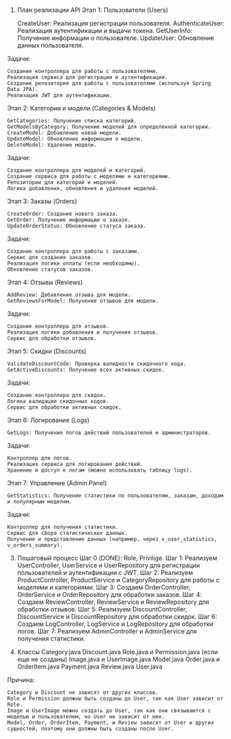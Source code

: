 1. План реализации API
   Этап 1: Пользователи (Users)

   CreateUser: Реализация регистрации пользователя.
   AuthenticateUser: Реализация аутентификации и выдачи токена.
   GetUserInfo: Получение информации о пользователе.
   UpdateUser: Обновление данных пользователя.

Задачи:

    Создание контроллера для работы с пользователями.
    Реализация сервиса для регистрации и аутентификации.
    Создание репозитория для работы с пользователями (используя Spring Data JPA).
    Реализация JWT для аутентификации.

Этап 2: Категории и модели (Categories & Models)

    GetCategories: Получение списка категорий.
    GetModelsByCategory: Получение моделей для определенной категории.
    CreateModel: Добавление новой модели.
    UpdateModel: Обновление информации о модели.
    DeleteModel: Удаление модели.

Задачи:

    Создание контроллера для моделей и категорий.
    Создание сервиса для работы с моделями и категориями.
    Репозитории для категорий и моделей.
    Логика добавления, обновления и удаления моделей.

Этап 3: Заказы (Orders)

    CreateOrder: Создание нового заказа.
    GetOrder: Получение информации о заказе.
    UpdateOrderStatus: Обновление статуса заказа.

Задачи:

    Создание контроллера для работы с заказами.
    Сервис для создания заказов.
    Реализация логики оплаты (если необходимо).
    Обновление статусов заказов.

Этап 4: Отзывы (Reviews)

    AddReview: Добавление отзыва для модели.
    GetReviewsForModel: Получение отзывов для модели.

Задачи:

    Создание контроллера для отзывов.
    Реализация логики добавления и получения отзывов.
    Сервис для обработки отзывов.

Этап 5: Скидки (Discounts)

    ValidateDiscountCode: Проверка валидности скидочного кода.
    GetActiveDiscounts: Получение всех активных скидок.

Задачи:

    Создание контроллера для скидок.
    Логика валидации скидочных кодов.
    Сервис для обработки активных скидок.

Этап 6: Логирование (Logs)

    GetLogs: Получение логов действий пользователей и администраторов.

Задачи:

    Контроллер для логов.
    Реализация сервиса для логирования действий.
    Хранение и доступ к логам (можно использовать таблицу logs).

Этап 7: Управление (Admin Panel)

    GetStatistics: Получение статистики по пользователям, заказам, доходам и популярным моделям.

Задачи:

    Контроллер для получения статистики.
    Сервис для сбора статистических данных.
    Получение и представление данных (например, через v_user_statistics, v_orders_summary).

3. Пошаговый процесс
   Шаг 0 (DONE): Role, Privilige. 
   Шаг 1: Реализуем UserController, UserService и UserRepository для регистрации пользователей и аутентификации с JWT.
   Шаг 2: Реализуем ProductController, ProductService и CategoryRepository для работы с моделями и категориями.
   Шаг 3: Создаем OrderController, OrderService и OrderRepository для обработки заказов.
   Шаг 4: Создаем ReviewController, ReviewService и ReviewRepository для обработки отзывов.
   Шаг 5: Реализуем DiscountController, DiscountService и DiscountRepository для обработки скидок.
   Шаг 6: Создаем LogController, LogService и LogRepository для обработки логов.
   Шаг 7: Реализуем AdminController и AdminService для получения статистики.

4. Классы
    Category.java
    Discount.java
    Role.java и Permission.java (если еще не созданы)
    Image.java и UserImage.java
    Model.java
    Order.java и OrderItem.java
    Payment.java
    Review.java
    User.java

Причина:

    Category и Discount не зависят от других классов.
    Role и Permission должны быть созданы до User, так как User зависит от Role.
    Image и UserImage можно создать до User, так как они связываются с моделью и пользователем, но User не зависит от них.
    Model, Order, OrderItem, Payment, и Review зависят от User и других сущностей, поэтому они должны быть созданы после User.